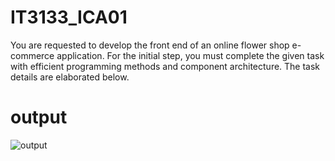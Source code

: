 # IT3133_ICA01

You are requested to develop the front end of an online flower shop e-commerce application. 
For the initial step, you must complete the given task with efficient programming methods 
and component architecture. The task details are elaborated below.

# output

![output](https://github.com/user-attachments/assets/f62a3f0d-679e-49b4-9bb5-6d9c698c3840)
